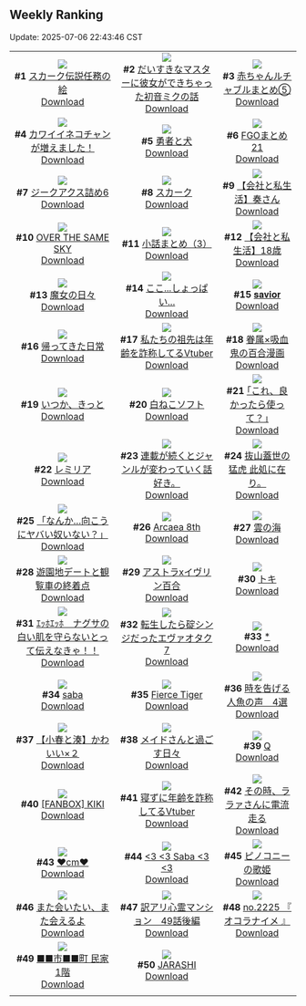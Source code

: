 ## Weekly Ranking
Update: 2025-07-06 22:43:46 CST

|      |      |      |
| :----: | :----: | :----: |
| ![](https://i.pixiv.re/c/240x480/img-master/img/2025/06/30/00/00/33/132128666_p0_master1200.jpg)<br>**#1** [スカーク伝説任務の絵](https://www.pixiv.net/artworks/132128666)<br>[Download](https://i.pixiv.re/img-original/img/2025/06/30/00/00/33/132128666_p0.jpg) | ![](https://i.pixiv.re/c/240x480/img-master/img/2025/07/01/00/08/38/132167219_p0_master1200.jpg)<br>**#2** [だいすきなマスターに彼女ができちゃった初音ミクの話](https://www.pixiv.net/artworks/132167219)<br>[Download](https://i.pixiv.re/img-original/img/2025/07/01/00/08/38/132167219_p0.png) | ![](https://i.pixiv.re/c/240x480/img-master/img/2025/07/01/22/23/01/132199454_p0_master1200.jpg)<br>**#3** [赤ちゃんルチャブルまとめ⑤](https://www.pixiv.net/artworks/132199454)<br>[Download](https://i.pixiv.re/img-original/img/2025/07/01/22/23/01/132199454_p0.png) |
| ![](https://i.pixiv.re/c/240x480/img-master/img/2025/06/29/00/00/15/132084515_p0_master1200.jpg)<br>**#4** [カワイイネコチャンが増えました！](https://www.pixiv.net/artworks/132084515)<br>[Download](https://i.pixiv.re/img-original/img/2025/06/29/00/00/15/132084515_p0.jpg) | ![](https://i.pixiv.re/c/240x480/img-master/img/2025/06/30/00/07/32/132129304_p0_master1200.jpg)<br>**#5** [勇者と犬](https://www.pixiv.net/artworks/132129304)<br>[Download](https://i.pixiv.re/img-original/img/2025/06/30/00/07/32/132129304_p0.jpg) | ![](https://i.pixiv.re/c/240x480/img-master/img/2025/06/30/16/19/52/132148087_p0_master1200.jpg)<br>**#6** [FGOまとめ21](https://www.pixiv.net/artworks/132148087)<br>[Download](https://i.pixiv.re/img-original/img/2025/06/30/16/19/52/132148087_p0.jpg) |
| ![](https://i.pixiv.re/c/240x480/img-master/img/2025/06/30/20/10/45/132155292_p0_master1200.jpg)<br>**#7** [ジークアクス詰め6](https://www.pixiv.net/artworks/132155292)<br>[Download](https://i.pixiv.re/img-original/img/2025/06/30/20/10/45/132155292_p0.jpg) | ![](https://i.pixiv.re/c/240x480/img-master/img/2025/06/30/01/03/08/132131646_p0_master1200.jpg)<br>**#8** [スカーク](https://www.pixiv.net/artworks/132131646)<br>[Download](https://i.pixiv.re/img-original/img/2025/06/30/01/03/08/132131646_p0.png) | ![](https://i.pixiv.re/c/240x480/img-master/img/2025/07/01/12/00/15/132180827_p0_master1200.jpg)<br>**#9** [【会社と私生活】奏さん](https://www.pixiv.net/artworks/132180827)<br>[Download](https://i.pixiv.re/img-original/img/2025/07/01/12/00/15/132180827_p0.jpg) |
| ![](https://i.pixiv.re/c/240x480/img-master/img/2025/06/30/22/02/51/132160577_p0_master1200.jpg)<br>**#10** [OVER THE SAME SKY](https://www.pixiv.net/artworks/132160577)<br>[Download](https://i.pixiv.re/img-original/img/2025/06/30/22/02/51/132160577_p0.png) | ![](https://i.pixiv.re/c/240x480/img-master/img/2025/06/29/21/41/49/132121492_p0_master1200.jpg)<br>**#11** [小話まとめ（3）](https://www.pixiv.net/artworks/132121492)<br>[Download](https://i.pixiv.re/img-original/img/2025/06/29/21/41/49/132121492_p0.jpg) | ![](https://i.pixiv.re/c/240x480/img-master/img/2025/06/29/12/00/07/132100805_p0_master1200.jpg)<br>**#12** [【会社と私生活】18歳](https://www.pixiv.net/artworks/132100805)<br>[Download](https://i.pixiv.re/img-original/img/2025/06/29/12/00/07/132100805_p0.jpg) |
| ![](https://i.pixiv.re/c/240x480/img-master/img/2025/07/01/00/32/07/132168340_p0_master1200.jpg)<br>**#13** [魔女の日々](https://www.pixiv.net/artworks/132168340)<br>[Download](https://i.pixiv.re/img-original/img/2025/07/01/00/32/07/132168340_p0.jpg) | ![](https://i.pixiv.re/c/240x480/img-master/img/2025/06/29/18/00/12/132111541_p0_master1200.jpg)<br>**#14** [ここ...しょっぱい...](https://www.pixiv.net/artworks/132111541)<br>[Download](https://i.pixiv.re/img-original/img/2025/06/29/18/00/12/132111541_p0.png) | ![](https://i.pixiv.re/c/240x480/img-master/img/2025/06/30/00/45/15/132130897_p0_master1200.jpg)<br>**#15** [𝐬𝐚𝐯𝐢𝐨𝐫](https://www.pixiv.net/artworks/132130897)<br>[Download](https://i.pixiv.re/img-original/img/2025/06/30/00/45/15/132130897_p0.jpg) |
| ![](https://i.pixiv.re/c/240x480/img-master/img/2025/06/30/18/41/58/132152052_p0_master1200.jpg)<br>**#16** [帰ってきた日常](https://www.pixiv.net/artworks/132152052)<br>[Download](https://i.pixiv.re/img-original/img/2025/06/30/18/41/58/132152052_p0.png) | ![](https://i.pixiv.re/c/240x480/img-master/img/2025/06/30/21/01/21/132157586_p0_master1200.jpg)<br>**#17** [私たちの祖先は年齢を詐称してるVtuber](https://www.pixiv.net/artworks/132157586)<br>[Download](https://i.pixiv.re/img-original/img/2025/06/30/21/01/21/132157586_p0.png) | ![](https://i.pixiv.re/c/240x480/img-master/img/2025/06/29/00/11/34/132085430_p0_master1200.jpg)<br>**#18** [眷属×吸血鬼の百合漫画](https://www.pixiv.net/artworks/132085430)<br>[Download](https://i.pixiv.re/img-original/img/2025/06/29/00/11/34/132085430_p0.jpg) |
| ![](https://i.pixiv.re/c/240x480/img-master/img/2025/06/30/16/50/57/132148740_p0_master1200.jpg)<br>**#19** [いつか、きっと](https://www.pixiv.net/artworks/132148740)<br>[Download](https://i.pixiv.re/img-original/img/2025/06/30/16/50/57/132148740_p0.png) | ![](https://i.pixiv.re/c/240x480/img-master/img/2025/06/29/20/30/02/132117949_p0_master1200.jpg)<br>**#20** [白ねこソフト](https://www.pixiv.net/artworks/132117949)<br>[Download](https://i.pixiv.re/img-original/img/2025/06/29/20/30/02/132117949_p0.png) | ![](https://i.pixiv.re/c/240x480/img-master/img/2025/06/30/17/10/29/132149267_p0_master1200.jpg)<br>**#21** [｢これ、良かったら使って？｣](https://www.pixiv.net/artworks/132149267)<br>[Download](https://i.pixiv.re/img-original/img/2025/06/30/17/10/29/132149267_p0.jpg) |
| ![](https://i.pixiv.re/c/240x480/img-master/img/2025/06/30/00/33/34/132130444_p0_master1200.jpg)<br>**#22** [レミリア](https://www.pixiv.net/artworks/132130444)<br>[Download](https://i.pixiv.re/img-original/img/2025/06/30/00/33/34/132130444_p0.jpg) | ![](https://i.pixiv.re/c/240x480/img-master/img/2025/06/30/14/46/15/132146218_p0_master1200.jpg)<br>**#23** [連載が続くとジャンルが変わっていく話好き。](https://www.pixiv.net/artworks/132146218)<br>[Download](https://i.pixiv.re/img-original/img/2025/06/30/14/46/15/132146218_p0.jpg) | ![](https://i.pixiv.re/c/240x480/img-master/img/2025/06/30/00/00/21/132128613_p0_master1200.jpg)<br>**#24** [抜山蓋世の猛虎 此処に在り。](https://www.pixiv.net/artworks/132128613)<br>[Download](https://i.pixiv.re/img-original/img/2025/06/30/00/00/21/132128613_p0.jpg) |
| ![](https://i.pixiv.re/c/240x480/img-master/img/2025/06/30/07/52/42/132138824_p0_master1200.jpg)<br>**#25** [「なんか…向こうにヤバい奴いない？」](https://www.pixiv.net/artworks/132138824)<br>[Download](https://i.pixiv.re/img-original/img/2025/06/30/07/52/42/132138824_p0.jpg) | ![](https://i.pixiv.re/c/240x480/img-master/img/2025/06/29/02/17/38/132089747_p0_master1200.jpg)<br>**#26** [Arcaea 8th](https://www.pixiv.net/artworks/132089747)<br>[Download](https://i.pixiv.re/img-original/img/2025/06/29/02/17/38/132089747_p0.jpg) | ![](https://i.pixiv.re/c/240x480/img-master/img/2025/07/01/00/25/17/132168021_p0_master1200.jpg)<br>**#27** [雲の海](https://www.pixiv.net/artworks/132168021)<br>[Download](https://i.pixiv.re/img-original/img/2025/07/01/00/25/17/132168021_p0.jpg) |
| ![](https://i.pixiv.re/c/240x480/img-master/img/2025/06/30/00/02/49/132129019_p0_master1200.jpg)<br>**#28** [遊園地デートと観覧車の終着点](https://www.pixiv.net/artworks/132129019)<br>[Download](https://i.pixiv.re/img-original/img/2025/06/30/00/02/49/132129019_p0.png) | ![](https://i.pixiv.re/c/240x480/img-master/img/2025/06/29/00/00/27/132084601_p0_master1200.jpg)<br>**#29** [アストラxイヴリン百合](https://www.pixiv.net/artworks/132084601)<br>[Download](https://i.pixiv.re/img-original/img/2025/06/29/00/00/27/132084601_p0.png) | ![](https://i.pixiv.re/c/240x480/img-master/img/2025/06/30/01/22/43/132132239_p0_master1200.jpg)<br>**#30** [トキ](https://www.pixiv.net/artworks/132132239)<br>[Download](https://i.pixiv.re/img-original/img/2025/06/30/01/22/43/132132239_p0.jpg) |
| ![](https://i.pixiv.re/c/240x480/img-master/img/2025/06/29/10/00/05/132097761_p0_master1200.jpg)<br>**#31** [ｴｯﾎｴｯﾎ　ナグサの白い肌を守らないとって伝えなきゃ！！](https://www.pixiv.net/artworks/132097761)<br>[Download](https://i.pixiv.re/img-original/img/2025/06/29/10/00/05/132097761_p0.jpg) | ![](https://i.pixiv.re/c/240x480/img-master/img/2025/07/01/00/55/37/132169145_p0_master1200.jpg)<br>**#32** [転生したら碇シンジだったエヴァオタク7](https://www.pixiv.net/artworks/132169145)<br>[Download](https://i.pixiv.re/img-original/img/2025/07/01/00/55/37/132169145_p0.jpg) | ![](https://i.pixiv.re/c/240x480/img-master/img/2025/06/30/00/57/49/132131355_p0_master1200.jpg)<br>**#33** [*](https://www.pixiv.net/artworks/132131355)<br>[Download](https://i.pixiv.re/img-original/img/2025/06/30/00/57/49/132131355_p0.png) |
| ![](https://i.pixiv.re/c/240x480/img-master/img/2025/06/30/01/28/15/132132400_p0_master1200.jpg)<br>**#34** [saba](https://www.pixiv.net/artworks/132132400)<br>[Download](https://i.pixiv.re/img-original/img/2025/06/30/01/28/15/132132400_p0.jpg) | ![](https://i.pixiv.re/c/240x480/img-master/img/2025/06/29/01/08/34/132087773_p0_master1200.jpg)<br>**#35** [Fierce Tiger](https://www.pixiv.net/artworks/132087773)<br>[Download](https://i.pixiv.re/img-original/img/2025/06/29/01/08/34/132087773_p0.png) | ![](https://i.pixiv.re/c/240x480/img-master/img/2025/06/30/18/48/30/132152181_p0_master1200.jpg)<br>**#36** [時を告げる人魚の声　4選](https://www.pixiv.net/artworks/132152181)<br>[Download](https://i.pixiv.re/img-original/img/2025/06/30/18/48/30/132152181_p0.jpg) |
| ![](https://i.pixiv.re/c/240x480/img-master/img/2025/06/30/20/52/37/132157104_p0_master1200.jpg)<br>**#37** [【小春と湊】かわいい×２](https://www.pixiv.net/artworks/132157104)<br>[Download](https://i.pixiv.re/img-original/img/2025/06/30/20/52/37/132157104_p0.png) | ![](https://i.pixiv.re/c/240x480/img-master/img/2025/06/30/16/29/38/132148272_p0_master1200.jpg)<br>**#38** [メイドさんと過ごす日々](https://www.pixiv.net/artworks/132148272)<br>[Download](https://i.pixiv.re/img-original/img/2025/06/30/16/29/38/132148272_p0.jpg) | ![](https://i.pixiv.re/c/240x480/img-master/img/2025/07/01/16/44/10/132186716_p0_master1200.jpg)<br>**#39** [Q](https://www.pixiv.net/artworks/132186716)<br>[Download](https://i.pixiv.re/img-original/img/2025/07/01/16/44/10/132186716_p0.png) |
| ![](https://i.pixiv.re/c/240x480/img-master/img/2025/06/30/04/23/05/132135620_p0_master1200.jpg)<br>**#40** [[FANBOX] KIKI](https://www.pixiv.net/artworks/132135620)<br>[Download](https://i.pixiv.re/img-original/img/2025/06/30/04/23/05/132135620_p0.png) | ![](https://i.pixiv.re/c/240x480/img-master/img/2025/06/29/22/41/55/132124674_p0_master1200.jpg)<br>**#41** [寝ずに年齢を詐称してるVtuber](https://www.pixiv.net/artworks/132124674)<br>[Download](https://i.pixiv.re/img-original/img/2025/06/29/22/41/55/132124674_p0.png) | ![](https://i.pixiv.re/c/240x480/img-master/img/2025/06/30/00/00/15/132128560_p0_master1200.jpg)<br>**#42** [その時、ララァさんに電流走る](https://www.pixiv.net/artworks/132128560)<br>[Download](https://i.pixiv.re/img-original/img/2025/06/30/00/00/15/132128560_p0.jpg) |
| ![](https://i.pixiv.re/c/240x480/img-master/img/2025/06/30/21/08/24/132157965_p0_master1200.jpg)<br>**#43** [❤️cm❤️](https://www.pixiv.net/artworks/132157965)<br>[Download](https://i.pixiv.re/img-original/img/2025/06/30/21/08/24/132157965_p0.png) | ![](https://i.pixiv.re/c/240x480/img-master/img/2025/06/30/08/03/54/132139085_p0_master1200.jpg)<br>**#44** [<3 <3 Saba <3 <3](https://www.pixiv.net/artworks/132139085)<br>[Download](https://i.pixiv.re/img-original/img/2025/06/30/08/03/54/132139085_p0.png) | ![](https://i.pixiv.re/c/240x480/img-master/img/2025/06/29/19/33/26/132115425_p0_master1200.jpg)<br>**#45** [ピノコニーの歌姫](https://www.pixiv.net/artworks/132115425)<br>[Download](https://i.pixiv.re/img-original/img/2025/06/29/19/33/26/132115425_p0.png) |
| ![](https://i.pixiv.re/c/240x480/img-master/img/2025/06/29/16/54/41/132109268_p0_master1200.jpg)<br>**#46** [また会いたい、また会えるよ](https://www.pixiv.net/artworks/132109268)<br>[Download](https://i.pixiv.re/img-original/img/2025/06/29/16/54/41/132109268_p0.png) | ![](https://i.pixiv.re/c/240x480/img-master/img/2025/07/01/12/32/20/132181604_p0_master1200.jpg)<br>**#47** [訳アリ心霊マンション　49話後編](https://www.pixiv.net/artworks/132181604)<br>[Download](https://i.pixiv.re/img-original/img/2025/07/01/12/32/20/132181604_p0.jpg) | ![](https://i.pixiv.re/c/240x480/img-master/img/2025/07/01/23/10/44/132201622_p0_master1200.jpg)<br>**#48** [no.2225 『 オコラナイメ 』](https://www.pixiv.net/artworks/132201622)<br>[Download](https://i.pixiv.re/img-original/img/2025/07/01/23/10/44/132201622_p0.jpg) |
| ![](https://i.pixiv.re/c/240x480/img-master/img/2025/06/29/12/33/47/132101922_p0_master1200.jpg)<br>**#49** [■■市■■町 民家1階](https://www.pixiv.net/artworks/132101922)<br>[Download](https://i.pixiv.re/img-original/img/2025/06/29/12/33/47/132101922_p0.jpg) | ![](https://i.pixiv.re/c/240x480/img-master/img/2025/06/30/19/58/59/132154618_p0_master1200.jpg)<br>**#50** [JARASHI](https://www.pixiv.net/artworks/132154618)<br>[Download](https://i.pixiv.re/img-original/img/2025/06/30/19/58/59/132154618_p0.png) |
|      |
